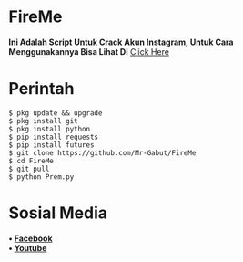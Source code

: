 # FireMe

**Ini Adalah Script Untuk Crack Akun Instagram, Untuk Cara Menggunakannya Bisa Lihat Di** [Click Here](https://YouTube.com)

# Perintah
```
$ pkg update && upgrade
$ pkg install git
$ pkg install python
$ pip install requests
$ pip install futures
$ git clone https://github.com/Mr-Gabut/FireMe
$ cd FireMe
$ git pull
$ python Prem.py
```
# Sosial Media
<b>• [Facebook](https://www.facebook.com/faizal.asshadily)</b>
<br>
<b>• [Youtube](https://www.youtube.com/channel/UCEg3T9hyhlkDkTPf_kGo4ow)</b>
</br>
